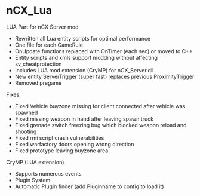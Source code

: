 # nCX_Lua
LUA Part for nCX Server mod

* Rewritten all Lua entity scripts for optimal performance
* One file for each GameRule
* OnUpdate functions replaced with OnTimer (each sec) or moved to C++
* Entity scripts and xmls support modding without affecting sv_cheatprotection
* Includes LUA mod extension (CryMP) for nCX_Server.dll
* New entity ServerTrigger (super fast) replaces previous ProximityTrigger
* Removed pregame

Fixes:
* Fixed Vehicle buyzone missing for client connected after vehicle was spawned
* Fixed missing weapon in hand after leaving spawn truck
* Fixed grenade switch freezing bug which blocked weapon reload and shooting
* Fixed rmi script crash vulnerabilities
* Fixed warfactory doors opening wrong direction
* Fixed prototype leaving buyzone area

CryMP (LUA extension)
* Supports numerous events
* Plugin System
* Automatic Plugin finder (add Pluginname to config to load it)

